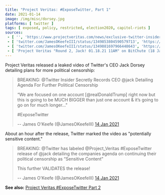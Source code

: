 ```yaml
---
title: "Project Veritas: #ExposeTwitter, Part 1"
date: 2021-01-14
image: /img/misc/dorsey.jpg
platforms: [ twitter ]
tags: [ exposed, policy, restricted, election2020, capitol-riots ]
sources:
 - [ '', 'https://www.projectveritas.com/news/exclusive-twitter-insider-records-ceo-jack-dorsey-laying-out-roadmap-for/' ]
 - [ 'twitter.com/JamesOKeefeIII/status/1349853804590579713', 'https://archive.is/kxoHk' ]
 - [ 'twitter.com/JamesOKeefeIII/status/1349881697966448643', 'https://archive.is/Y4IkK' ]
 - [ 'Project Veritas "Round 2, Jack! 01.18.21 11AM" on BitChute (18 Jan 2021)', 'https://www.bitchute.com/video/vzbootPBRkM/?list=subscriptions' ]
---
```


Project Veritas released a leaked video of Twitter's CEO Jack Dorsey detailing
plans for more political censorship:

> BREAKING: @Twitter Insider Secretly Records CEO @jack Detailing Agenda For
> Further Political Censorship
>
> “We are focused on one account [@realDonaldTrump] right now but this is going
> to be MUCH BIGGER than just one account & it’s going to go on for much
> longer..."
>
> #ExposeTwitter
>
> -- James O'Keefe (@JamesOKeefeIII) [14 Jan 2021](https://archive.is/kxoHk)

About an hour after the release, Twitter marked the video as "potentially
sensitive content."

> BREAKING: @Twitter has labeled @Project_Veritas #ExposeTwitter release of
> @jack detailing the companies agenda on continuing their political censorship
> as “Sensitive Content” 
>
> This further VALIDATES the release!
>
> -- James O'Keefe (@JamesOKeefeIII) [14 Jan 2021](https://archive.is/Y4IkK)

**See also:** [Project Veritas #ExposeTwitter Part 2](/events/project-veritas-expose-twitter-pt2/)
